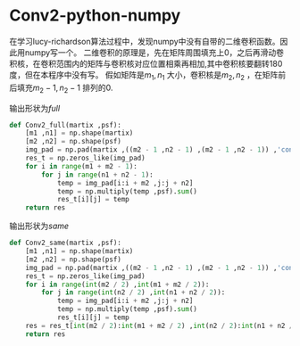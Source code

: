 # Conv2-python-numpy

在学习lucy-richardson算法过程中，发现numpy中没有自带的二维卷积函数。因此用numpy写一个。
二维卷积的原理是，先在矩阵周围填充上0，之后再滑动卷积核，在卷积范围内的矩阵与卷积核对应位置相乘再相加,其中卷积核要翻转180度，但在本程序中没有写。
假如矩阵是$m_1,n_1$ 大小，卷积核是$m_2,n_2$ ，在矩阵前后填充$m_2-1,n_2-1$ 排列的0.

输出形状为$full$ 
```python
def Conv2_full(martix ,psf):  
    [m1 ,n1] = np.shape(martix)  
    [m2 ,n2] = np.shape(psf)  
    img_pad = np.pad(martix ,((m2 - 1 ,n2 - 1) ,(m2 - 1 ,n2 - 1)) ,'constant' ,constant_values=(0 ,0))  
    res_t = np.zeros_like(img_pad)  
    for i in range(m1 + m2 - 1):  
        for j in range(n1 + n2 - 1):      
            temp = img_pad[i:i + m2 ,j:j + n2]  
            temp = np.multiply(temp ,psf).sum()  
            res_t[i][j] = temp  
    return res
```
输出形状为$same$ 
```python
def Conv2_same(martix ,psf):  
    [m1 ,n1] = np.shape(martix)  
    [m2 ,n2] = np.shape(psf)  
    img_pad = np.pad(martix ,((m2 - 1 ,n2 - 1) ,(m2 - 1 ,n2 - 1)) ,'constant' ,constant_values=(0 ,0))  
    res_t = np.zeros_like(img_pad)     
    for i in range(int(m2 / 2) ,int(m1 + m2 / 2)):  
        for j in range(int(n2 / 2) ,int(n1 + n2 / 2)):  
            temp = img_pad[i:i + m2 ,j:j + n2]  
            temp = np.multiply(temp ,psf).sum()  
            res_t[i][j] = temp  
    res = res_t[int(m2 / 2):int(m1 + m2 / 2) ,int(n2 / 2):int(n1 + n2 / 2)]  
    return res
```

